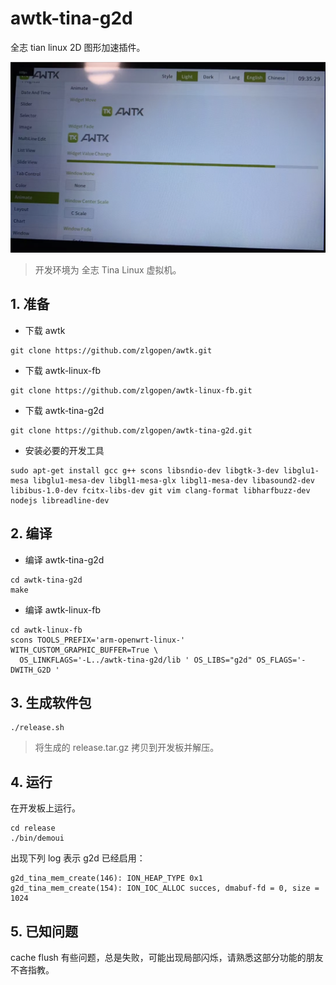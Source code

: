 # awtk-tina-g2d

全志 tian linux 2D 图形加速插件。

![](docs/images/g2d.png)

> 开发环境为 全志 Tina Linux 虚拟机。

## 1. 准备

* 下载 awtk

```
git clone https://github.com/zlgopen/awtk.git
```

* 下载 awtk-linux-fb

```
git clone https://github.com/zlgopen/awtk-linux-fb.git
```

* 下载 awtk-tina-g2d

```
git clone https://github.com/zlgopen/awtk-tina-g2d.git
```

* 安装必要的开发工具

```
sudo apt-get install gcc g++ scons libsndio-dev libgtk-3-dev libglu1-mesa libglu1-mesa-dev libgl1-mesa-glx libgl1-mesa-dev libasound2-dev libibus-1.0-dev fcitx-libs-dev git vim clang-format libharfbuzz-dev nodejs libreadline-dev
```

## 2. 编译

* 编译 awtk-tina-g2d

```
cd awtk-tina-g2d
make
```

* 编译 awtk-linux-fb

```
cd awtk-linux-fb
scons TOOLS_PREFIX='arm-openwrt-linux-' WITH_CUSTOM_GRAPHIC_BUFFER=True \
  OS_LINKFLAGS='-L../awtk-tina-g2d/lib ' OS_LIBS="g2d" OS_FLAGS='-DWITH_G2D '
```  

## 3. 生成软件包

```
./release.sh
```

> 将生成的 release.tar.gz 拷贝到开发板并解压。

## 4. 运行

在开发板上运行。

```
cd release
./bin/demoui
```

出现下列 log 表示 g2d 已经启用：

```
g2d_tina_mem_create(146): ION_HEAP_TYPE 0x1
g2d_tina_mem_create(154): ION_IOC_ALLOC succes, dmabuf-fd = 0, size = 1024
```

## 5. 已知问题

cache flush 有些问题，总是失败，可能出现局部闪烁，请熟悉这部分功能的朋友不吝指教。